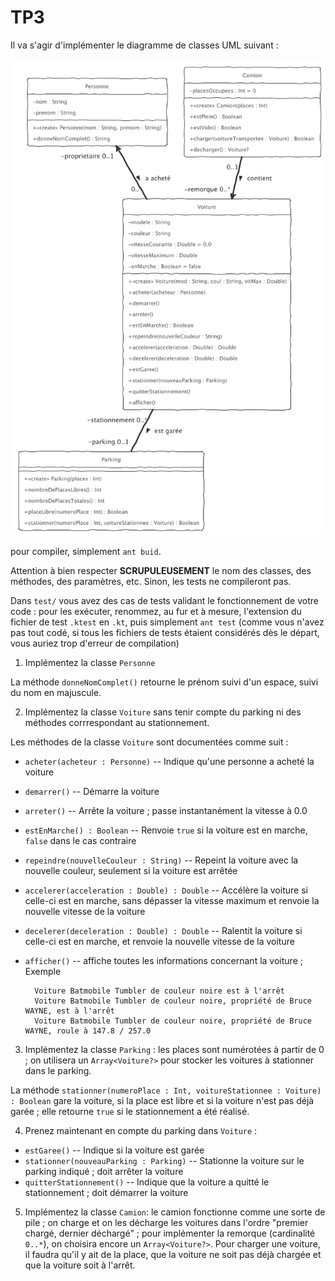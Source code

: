 # TP3

Il va s'agir d'implémenter le diagramme de classes UML suivant :

![Diagramme UML Voitures](tp3-exo01-voitures.png)

pour compiler, simplement `ant buid`.

Attention à bien respecter __SCRUPULEUSEMENT__ le nom des classes, des méthodes, des paramètres, etc. Sinon, les tests ne compileront pas. 

Dans `test/` vous avez des cas de tests validant le fonctionnement de votre code : pour les exécuter, renommez, au fur et à mesure, l'extension du fichier de test `.ktest` en `.kt`, puis simplement `ant test` (comme vous n'avez pas tout codé, si tous les fichiers de tests étaient considérés dès le départ, vous auriez trop d'erreur de compilation)


1. Implémentez la classe `Personne`

La méthode `donneNomComplet()` retourne le prénom suivi d'un espace, suivi du nom en majuscule.

2. Implémentez la classe `Voiture` sans tenir compte du parking ni des méthodes corrrespondant au stationnement.

Les méthodes de la classe `Voiture` sont documentées comme suit :

- `acheter(acheteur : Personne)` -- Indique qu'une personne a acheté la voiture
- `demarrer()` -- Démarre la voiture
- `arreter()` -- Arrête la voiture ; passe instantanément la vitesse à 0.0
- `estEnMarche() : Boolean` -- Renvoie `true` si la voiture est en marche, `false` dans le cas contraire
- `repeindre(nouvelleCouleur : String)` -- Repeint la voiture avec la nouvelle couleur, seulement si la voiture est arrêtée
- `accelerer(acceleration : Double) : Double` -- Accélère la voiture si celle-ci est en marche, sans dépasser la vitesse maximum et renvoie la nouvelle vitesse de la voiture
- `decelerer(deceleration : Double) : Double` -- Ralentit la voiture si celle-ci est en marche, et renvoie la nouvelle vitesse de la voiture
- `afficher()` -- affiche toutes les informations concernant la voiture ; Exemple

        Voiture Batmobile Tumbler de couleur noire est à l'arrêt
        Voiture Batmobile Tumbler de couleur noire, propriété de Bruce WAYNE, est à l'arrêt
        Voiture Batmobile Tumbler de couleur noire, propriété de Bruce WAYNE, roule à 147.8 / 257.0


3. Implémentez la classe `Parking` : les places sont numérotées à partir de 0 ; on utilisera un `Array<Voiture?>` pour stocker les voitures à stationner dans le parking. 

La méthode `stationner(numeroPlace : Int, voitureStationnee : Voiture) : Boolean` gare la voiture, si la place est libre et si la voiture n'est pas déjà garée ; elle retourne `true` si le stationnement a été réalisé.

4. Prenez maintenant en compte du parking dans `Voiture` : 

- `estGaree()` -- Indique si la voiture est garée
- `stationner(nouveauParking : Parking)` -- Stationne la voiture sur le parking indiqué ; doit arrêter la voiture
- `quitterStationnement()` -- Indique que la voiture a quitté le stationnement ; doit démarrer la voiture

5. Implémentez la classe `Camion`:  le camion fonctionne comme une sorte de pile ; on charge et on les décharge les voitures dans l'ordre "premier chargé, dernier déchargé" ; pour implémenter la remorque (cardinalité `0..*`), on choisira encore un `Array<Voiture?>`.
Pour charger une voiture, il faudra qu'il y ait de la place, que la voiture ne soit pas déjà chargée et que la voiture soit à l'arrêt.
